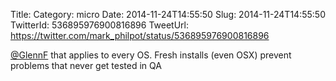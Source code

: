 Title: 
Category: micro
Date: 2014-11-24T14:55:50
Slug: 2014-11-24T14:55:50
TwitterId: 536895976900816896
TweetUrl: https://twitter.com/mark_philpot/status/536895976900816896

[@GlennF](https://twitter.com/GlennF) that applies to every OS. Fresh installs (even OSX) prevent problems that never get tested in QA